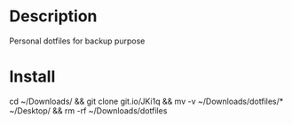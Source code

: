 # Description
Personal dotfiles for backup purpose

# Install
cd ~/Downloads/ && git clone git.io/JKi1q && mv -v ~/Downloads/dotfiles/*  ~/Desktop/ && rm -rf ~/Downloads/dotfiles
